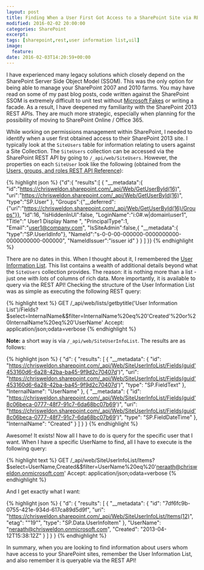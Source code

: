 ```yaml
---
layout: post
title: Finding When a User First Got Access to a SharePoint Site via REST
modified: 2016-02-02 20:00:00
categories: SharePoint
excerpt:
tags: [sharepoint,rest,user information list,uil]
image:
  feature:
date: 2016-02-03T14:20:59+00:00
---
```

I have experienced many legacy solutions which closely depend on the SharePoint Server Side Object Model (SSOM). This was the only option for being able to manage your SharePoint 2007 and 2010 farms. You may have read on some of my past blog posts, code written against the SharePoint SSOM is extremely difficult to unit test without [Microsoft Fakes](https://msdn.microsoft.com/en-us/library/hh549175.aspx?f=255&MSPPError=-2147217396) or writing a facade. As a result, I have deepened my familiarity with the SharePoint 2013 REST APIs. They are much more strategic, especially when planning for the possibility of moving to SharePoint Online / Office 365. 

While working on permissions management within SharePoint, I needed to identify when a user first obtained access to their SharePoint 2013 site. I typically look at the ``SiteUsers`` table for information relating to users against a Site Collection. The ``SiteUsers`` collection can be accessed via the SharePoint REST API by going to ``/_api/web/SiteUsers``. However, the properties on each ``SiteUser`` look like the following (obtained from the [Users, groups, and roles REST API Reference](https://msdn.microsoft.com/en-us/library/office/dn531432.aspx#bk_UserCollection)):

{% highlight json %}
{"d":{
  "results":[
    {
      "__metadata":{
        "id":"https://chrisweldon.sharepoint.com/_api/Web/GetUserById(16)",
        "uri":"https://chrisweldon.sharepoint.com/_api/Web/GetUserById(16)",
        "type":"SP.User"
      },
      "Groups":{"__deferred":{"uri":"https://chrisweldon.sharepoint.com/_api/Web/GetUserById(16)/Groups"}},
      "Id":16,
      "IsHiddenInUI":false,
      "LoginName":"i:0#.w|domain\\user1",
      "Title":" User1 Display Name ",
      "PrincipalType":1,
      "Email":"user1@company.com",
      "IsSiteAdmin":false,{
      "__metadata":{
        "type":"SP.UserIdInfo"},
        "NameId":"s-0-0-00-000000-0000000000-0000000000-000000",
        "NameIdIssuer":"issuer id"
      }
    }
  ]
}}
{% endhighlight %}

There are no dates in this. When I thought about it, I remembered the [User Information List](http://zimmergren.net/technical/sharepoints-hidden-user-list-user-information-list). This list contains a wealth of additional details beyond what the ``SiteUsers`` collection provides. The reason: it is nothing more than a list - just one with *lots* of columns of rich data. More importantly, it is available to query via the REST API! Checking the structure of the User Information List was as simple as executing the following REST query:

{% highlight text %}
GET /_api/web/lists/getbytitle('User Information List')/Fields?$select=InternalName&$filter=InternalName%20eq%20'Created'%20or%20InternalName%20eq%20'UserName'
Accept: application/json;odata=verbose
{% endhighlight %}

**Note:** a short way is via ``/_api/web/SiteUserInfoList``. The results are as follows:

{% highlight json %}
{
    "d": {
        "results": [
            {
                "__metadata": {
                    "id": "https://chrisweldon.sharepoint.com/_api/Web/SiteUserInfoList/Fields(guid'453160d6-6a28-42ba-ba45-9f9d2c70407d')",
                    "uri": "https://chrisweldon.sharepoint.com/_api/Web/SiteUserInfoList/Fields(guid'453160d6-6a28-42ba-ba45-9f9d2c70407d')",
                    "type": "SP.FieldText"
                },
                "InternalName": "UserName"
            },
            {
                "__metadata": {
                    "id": "https://chrisweldon.sharepoint.com/_api/Web/SiteUserInfoList/Fields(guid'8c06beca-0777-48f7-91c7-6da68bc07b69')",
                    "uri": "https://chrisweldon.sharepoint.com/_api/Web/SiteUserInfoList/Fields(guid'8c06beca-0777-48f7-91c7-6da68bc07b69')",
                    "type": "SP.FieldDateTime"
                },
                "InternalName": "Created"
            }
        ]
    }
}
{% endhighlight %}

Awesome! It exists! Now all I have to do is query for the specific user that I want. When I have a specific UserName to find, all I have to execute is the following query:

{% highlight text %}
GET /_api/web/SiteUserInfoList/Items?$select=UserName,Created&$filter=UserName%20eq%20'neraath@chrisweldon.onmicrosoft.com'
Accept: application/json;odata=verbose
{% endhighlight %}

And I get exactly what I want:

{% highlight json %}
{
    "d": {
        "results": [
            {
                "__metadata": {
                    "id": "7df6fc9b-0755-421e-934d-617ca89d5d9f",
                    "uri": "https://chrisweldon.sharepoint.com/_api/Web/SiteUserInfoList/Items(12)",
                    "etag": "\"19\"",
                    "type": "SP.Data.UserInfoItem"
                },
                "UserName": "neraath@chrisweldon.onmicrosoft.com",
                "Created": "2013-04-12T15:38:12Z"
            }
        ]
    }
}
{% endhighlight %}

In summary, when you are looking to find information about users whom have access to your SharePoint sites, remember the User Information List, and also remember it is queryable via the REST API!
